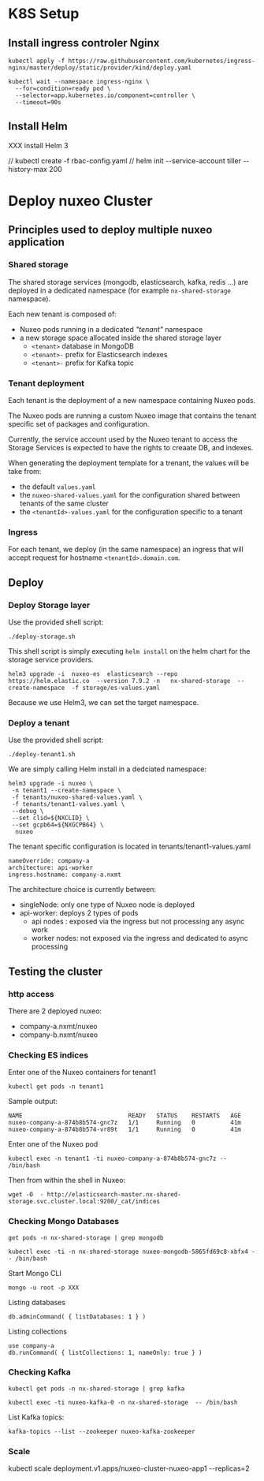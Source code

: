 
# K8S Setup 

## Install ingress controler Nginx

    kubectl apply -f https://raw.githubusercontent.com/kubernetes/ingress-nginx/master/deploy/static/provider/kind/deploy.yaml

	kubectl wait --namespace ingress-nginx \
	  --for=condition=ready pod \
	  --selector=app.kubernetes.io/component=controller \
	  --timeout=90s

## Install Helm

XXX install Helm 3

//    kubectl create -f rbac-config.yaml
//    helm init --service-account tiller --history-max 200

# Deploy nuxeo Cluster

## Principles used to deploy multiple nuxeo application

### Shared storage

The shared storage services (mongodb, elasticsearch, kafka, redis ...) are deployed in a dedicated namespace (for example `nx-shared-storage` namespace).

Each new tenant is composed of:

 - Nuxeo pods running in a dedicated *"tenant"* namespace 
 - a new storage space allocated inside the shared storage layer
    - `<tenant>` database in MongoDB
    - `<tenant>-` prefix for Elasticsearch indexes
    - `<tenant>-` prefix for Kafka topic

### Tenant deployment

Each tenant is the deployment of a new namespace containing Nuxeo pods.

The Nuxeo pods are running a custom Nuxeo image that contains the tenant specific set of packages and configuration.

Currently, the service account used by the Nuxeo tenant to access the Storage Services is expected to have the rights to creaate DB, and indexes.

When generating the deployment template for a trenant, the values will be take from:

 - the default `values.yaml`
 - the `nuxeo-shared-values.yaml` for the configuration shared between tenants of the same cluster
 - the `<tenantId>-values.yaml` for the configuration specific to a tenant
 
### Ingress

For each tenant, we deploy (in the same namespace) an ingress that will accept request for hostname `<tenantId>.domain.com`. 

## Deploy 

### Deploy Storage layer

Use the provided shell script:

    ./deploy-storage.sh

This shell script is simply executing `helm install` on the helm chart for the storage service providers.

    helm3 upgrade -i  nuxeo-es  elasticsearch --repo https://helm.elastic.co  --version 7.9.2 -n   nx-shared-storage  --create-namespace  -f storage/es-values.yaml 

Because we use Helm3, we can set the target namespace.

### Deploy a tenant

Use the provided shell script:

    ./deploy-tenant1.sh

We are simply calling Helm install in a dedciated namespace:

    helm3 upgrade -i nuxeo \
     -n tenant1 --create-namespace \
	 -f tenants/nuxeo-shared-values.yaml \
	 -f tenants/tenant1-values.yaml \
	 --debug \
	 --set clid=${NXCLID} \
     --set gcpb64=${NXGCPB64} \
	  nuxeo

The tenant specific configuration is located in tenants/tenant1-values.yaml

    nameOverride: company-a
    architecture: api-worker
    ingress.hostname: company-a.nxmt

The architecture choice is currently between:

 - singleNode: only one type of Nuxeo node is deployed
 - api-worker: deploys 2 types of pods
    - api nodes : exposed via the ingress but not processing any async work
    - worker nodes: not exposed via the ingress and dedicated to async processing

## Testing the cluster

### http access

There are 2 deployed nuxeo:

 - company-a.nxmt/nuxeo
 - company-b.nxmt/nuxeo
 
### Checking ES indices

Enter one of the Nuxeo containers for tenant1

    kubectl get pods -n tenant1

Sample output:

    NAME                              READY   STATUS    RESTARTS   AGE
    nuxeo-company-a-874b8b574-gnc7z   1/1     Running   0          41m
    nuxeo-company-a-874b8b574-vr89t   1/1     Running   0          41m

Enter one of the Nuxeo pod

    kubectl exec -n tenant1 -ti nuxeo-company-a-874b8b574-gnc7z -- /bin/bash

Then from within the shell in Nuxeo:

	wget -O  - http://elasticsearch-master.nx-shared-storage.svc.cluster.local:9200/_cat/indices
    
### Checking Mongo Databases

    get pods -n nx-shared-storage | grep mongodb

	kubectl exec -ti -n nx-shared-storage nuxeo-mongodb-5865fd69c8-xbfx4 -- /bin/bash

Start Mongo CLI

    mongo -u root -p XXX

Listing databases

    db.adminCommand( { listDatabases: 1 } )

Listing collections

    use company-a
    db.runCommand( { listCollections: 1, nameOnly: true } )

### Checking Kafka

    kubectl get pods -n nx-shared-storage | grep kafka

    kubectl exec -ti nuxeo-kafka-0 -n nx-shared-storage  -- /bin/bash

List Kafka topics:

    kafka-topics --list --zookeeper nuxeo-kafka-zookeeper

### Scale

kubectl scale deployment.v1.apps/nuxeo-cluster-nuxeo-app1 --replicas=2




